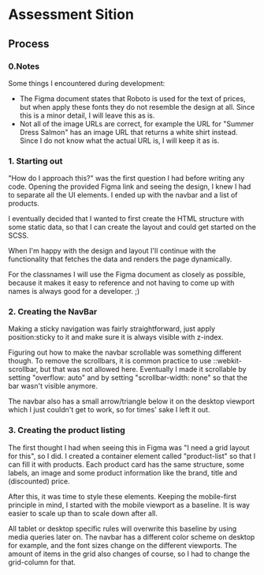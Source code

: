 # Assessment Sition

## Process

### 0.Notes

Some things I encountered during development:
- The Figma document states that Roboto is used for the text of prices, but when apply these fonts they do not resemble the design at all. Since this is a minor detail, I will leave this as is.
- Not all of the image URLs are correct, for example the URL for "Summer Dress Salmon" has an image URL that returns a white shirt instead. Since I do not know what the actual URL is, I will keep it as is.

### 1. Starting out
"How do I approach this?" was the first question I had before writing any code.
Opening the provided Figma link and seeing the design, I knew I had to separate all the UI elements. I ended up with the navbar and a list of products.

I eventually decided that I wanted to first create the HTML structure with some static data, so that I can create the layout and could get started on the SCSS.

When I'm happy with the design and layout I'll continue with the functionality that fetches the data and renders the page dynamically.

For the classnames I will use the Figma document as closely as possible, because it makes it easy to reference and not having to come up with names is always good for a developer. ;)

### 2. Creating the NavBar

Making a sticky navigation was fairly straightforward, just apply position:sticky to it and make sure it is always visible with z-index.

Figuring out how to make the navbar scrollable was something different though. 
To remove the scrollbars, it is common practice to use ::webkit-scrollbar, but that was not allowed here.
Eventually I made it scrollable by setting "overflow: auto" and by setting "scrollbar-width: none" so that the bar wasn't visible anymore. 

The navbar also has a small arrow/triangle below it on the desktop viewport which I just couldn't get to work, so for times' sake I left it out.

### 3. Creating the product listing

The first thought I had when seeing this in Figma was "I need a grid layout for this", so I did.
I created a container element called "product-list" so that I can fill it with products.
Each product card has the same structure, some labels, an image and some product information like the brand, title and (discounted) price.

After this, it was time to style these elements. 
Keeping the mobile-first principle in mind, I started with the mobile viewport as a baseline. It is way easier to scale up than to scale down after all. 

All tablet or desktop specific rules will overwrite this baseline by using media queries later on.
The navbar has a different color scheme on desktop for example, and the font sizes change on the different viewports. The amount of items in the grid also changes of course, so I had to change the grid-column for that.

